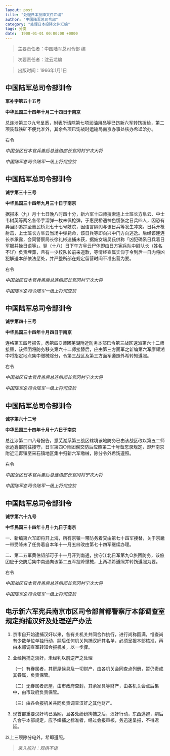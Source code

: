 ```yaml
---
layout: post
title: "处理日本投降文件汇编"
author: "中国陆军总司令部"
category: "处理日本投降文件汇编"
tags: 分类
date:  1900-01-01 00:00:00 +0000
---
```

> 主要责任者：中国陆军总司令部 编 

> 次要责任者：沈云龙编

> 出版时间：1966年1月1日

## 中国陆军总司令部训令
**军补字第五十五号**

**中华民国三十四年十月二十四日于南京**

总连涉第三○九号呈悉，附表所请除第七项润油用品等已饬新六军转饬拨给，第二项装载铁矿不便允准外，其余各项已饬战时运输局南京办事处核办希迳洽办。

右令

*中国战区日本官兵善后总连络部长官冈村宁次大将*

*中国陆军总司令陆军一级上将何应钦*

## 中国陆军总司令部训令
**诚字第三十三号**

**中华民国三十四年九月三十日于南京**

据报本（九）月十七日晚八时四十分，新六军十四师搜索连上士班长方阜云、中士韦树英等两名各带手溜弹一枚未佩枪弹，于惠民桥遇神色慌张之日兵四人，因恐有异当即追踪至惠民桥北七十七号妓院，因语言隔阂与该日兵等发生冲突。日兵开枪射击，上士班长方阜云当场中弹毙命，该日兵等即向兴中门方向逃逸。后经该连连长李承露，会同警察局长徐礼彬追捕未获，据妓女端吴氏供称「凶犯确系日兵着日军服并操日语等」。翌（十八）日下午方阜云尸体即由日方宪兵队中尉队长（姓名不详）负责埋葬，且有一少校队长前来道歉，等情经查属实仰于令到后一日内将凶犯解送本部依法惩处，并严整所部在规定留营时间不准出营为要。

右令

*中国战区日本官兵善后总连络部长官冈村宁次大将*

*中国陆军总司令陆军一级上将何应钦*

## 中国陆军总司令部训令
**诚字第四十三号** 

**中华民国三十四年十月四日于南京**

连格第五四号报告，悉第四○师团芜湖附近防务本部已令第三战区速派第六十二师接替，该师团将防务移交第六十二师接替后，应由第三方面军之新编第六军廖耀湘中将指定地点集中缴械除分，令第三战区及第三方面军遵照外希转知遵照。

右令

*中国战区日本官兵善后总连络部长官冈村宁次大将*

*中国陆军总司令陆军一级上将何应钦*

## 中国陆军总司令部训令
**诚字第六十二号**

**中华民国三十四年十月十六日于南京**

总连涉第二四八号报告，悉芜湖系第三战区辖境该地防务已由该战区改以第五二师张迺鑫部前往接守，日军第四○师团俟交防后应照第二十号备忘录规定，即开南京附近江寗镇至采石镇地区集中归新六军缴械，除分令外希饬遵照。

右令

*中国战区日本官兵善后总连络部长官冈村宁次大将*

*中国陆军总司令陆军一级上将何应钦*

## 中国陆军总司令部训令

**诚字第六十九号**

**中华民国三十四年十月十九日于南京**

一、新编第六军即将开上海，所有京镇一带防务着交由第七十四军接替，关于京畿一带受降未了任务着自本年十一月五曰改由第七十四军继续办理。

二、第二五军黄伯韬部可于十一月开到南通，接守江北日军第九○旅团防务，该旅团应于交防后集中南通向该第二五军投降缴械，上两项希遵照并转饬遵照为要。

右令

*中国战区日本官兵善后总连络部长官冈村宁次大将*

*中国陆军总司令陆军一级上将何应钦*

## 电示新六军宪兵南京市区司令部首都警察厅本部调查室规定拘捕汉奸及处理逆产办法 

1) 京市自开始逮捕汉奸以来，各有关机关共同合作执行，进行尚称圆满，惟查尚有少数单位单独行动，嗣后任何机关拘捕汉奸其名单，必须呈报本部核准，再由本部调查室转知会报机关，以一步骤。

2) 业经拘捕之淡奸，未经判以前逆产之处理

    （一）有眷属者，其房屋候具及一切财产，由各机关会同查点列册，暂仍责成其眷属，负责保管。

    （二）无眷属者房屋，由市政府查封，其余家具等财产，由各机关会点后集中，由市政府负责保管。

    （三）由各会报机关共同负责调查汉奸之其他财产。

3) 现首都重要汉奸均已落网，且各处纷纷拘捕之后，汉奸行动，东西逃避，嗣后凡合乎本部规定，应予缉捕之标准者，经过会报审核，务迅速呈报，不得迟延。

以上三项除分电外，希即遵照。


>*录入校对：观棋不语*
